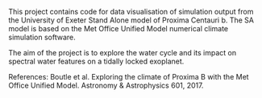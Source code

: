 This project contains code for data visualisation of simulation output from the University of Exeter Stand Alone model of Proxima Centauri b. The SA model is based on the Met Office Unified Model numerical climate simulation software.

The aim of the project is to explore the water cycle and its impact on spectral water features on a tidally locked exoplanet.

References:
Boutle et al. Exploring the climate of Proxima B with the Met Office Unified Model. Astronomy & Astrophysics 601, 2017. 